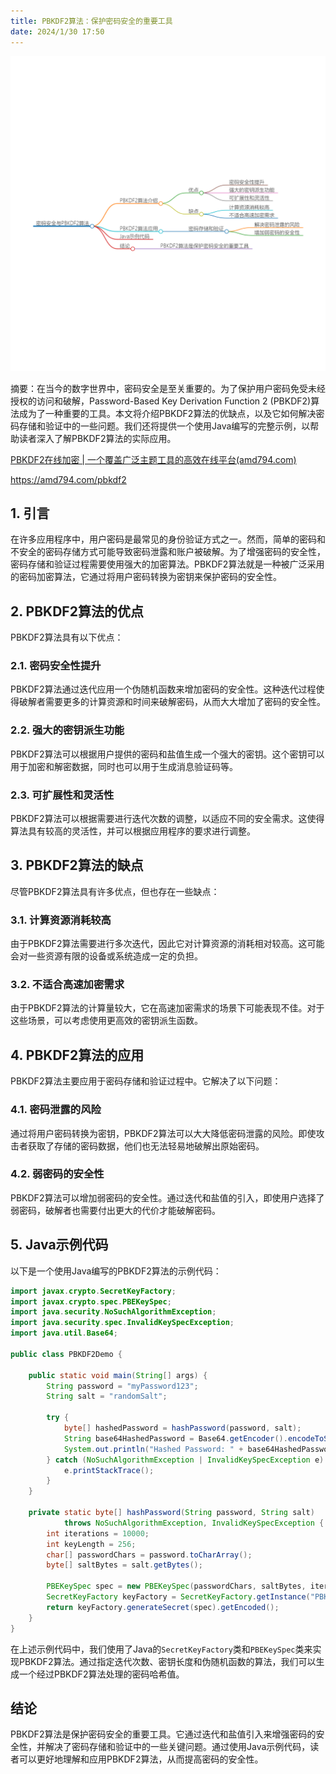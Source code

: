 ```yaml
---
title: PBKDF2算法：保护密码安全的重要工具
date: 2024/1/30 17:50
---
```


<img alt="2024_01_30 16_29_52.png" src="/images/2024_01_30 16_29_52.png" title="2024_01_30 16_29_52.png"/>


摘要：在当今的数字世界中，密码安全是至关重要的。为了保护用户密码免受未经授权的访问和破解，Password-Based Key Derivation Function 2 (PBKDF2)算法成为了一种重要的工具。本文将介绍PBKDF2算法的优缺点，以及它如何解决密码存储和验证中的一些问题。我们还将提供一个使用Java编写的完整示例，以帮助读者深入了解PBKDF2算法的实际应用。

[PBKDF2在线加密 | 一个覆盖广泛主题工具的高效在线平台(amd794.com)](https://amd794.com/pbkdf2)

https://amd794.com/pbkdf2


## 1. 引言

在许多应用程序中，用户密码是最常见的身份验证方式之一。然而，简单的密码和不安全的密码存储方式可能导致密码泄露和账户被破解。为了增强密码的安全性，密码存储和验证过程需要使用强大的加密算法。PBKDF2算法就是一种被广泛采用的密码加密算法，它通过将用户密码转换为密钥来保护密码的安全性。

## 2. PBKDF2算法的优点

PBKDF2算法具有以下优点：

### 2.1. 密码安全性提升

PBKDF2算法通过迭代应用一个伪随机函数来增加密码的安全性。这种迭代过程使得破解者需要更多的计算资源和时间来破解密码，从而大大增加了密码的安全性。

### 2.2. 强大的密钥派生功能

PBKDF2算法可以根据用户提供的密码和盐值生成一个强大的密钥。这个密钥可以用于加密和解密数据，同时也可以用于生成消息验证码等。

### 2.3. 可扩展性和灵活性

PBKDF2算法可以根据需要进行迭代次数的调整，以适应不同的安全需求。这使得算法具有较高的灵活性，并可以根据应用程序的要求进行调整。

## 3. PBKDF2算法的缺点

尽管PBKDF2算法具有许多优点，但也存在一些缺点：

### 3.1. 计算资源消耗较高

由于PBKDF2算法需要进行多次迭代，因此它对计算资源的消耗相对较高。这可能会对一些资源有限的设备或系统造成一定的负担。

### 3.2. 不适合高速加密需求

由于PBKDF2算法的计算量较大，它在高速加密需求的场景下可能表现不佳。对于这些场景，可以考虑使用更高效的密钥派生函数。

## 4. PBKDF2算法的应用

PBKDF2算法主要应用于密码存储和验证过程中。它解决了以下问题：

### 4.1. 密码泄露的风险

通过将用户密码转换为密钥，PBKDF2算法可以大大降低密码泄露的风险。即使攻击者获取了存储的密码数据，他们也无法轻易地破解出原始密码。

### 4.2. 弱密码的安全性

PBKDF2算法可以增加弱密码的安全性。通过迭代和盐值的引入，即使用户选择了弱密码，破解者也需要付出更大的代价才能破解密码。

## 5. Java示例代码

以下是一个使用Java编写的PBKDF2算法的示例代码：

```java
import javax.crypto.SecretKeyFactory;
import javax.crypto.spec.PBEKeySpec;
import java.security.NoSuchAlgorithmException;
import java.security.spec.InvalidKeySpecException;
import java.util.Base64;

public class PBKDF2Demo {

    public static void main(String[] args) {
        String password = "myPassword123";
        String salt = "randomSalt";

        try {
            byte[] hashedPassword = hashPassword(password, salt);
            String base64HashedPassword = Base64.getEncoder().encodeToString(hashedPassword);
            System.out.println("Hashed Password: " + base64HashedPassword);
        } catch (NoSuchAlgorithmException | InvalidKeySpecException e) {
            e.printStackTrace();
        }
    }

    private static byte[] hashPassword(String password, String salt)
            throws NoSuchAlgorithmException, InvalidKeySpecException {
        int iterations = 10000;
        int keyLength = 256;
        char[] passwordChars = password.toCharArray();
        byte[] saltBytes = salt.getBytes();

        PBEKeySpec spec = new PBEKeySpec(passwordChars, saltBytes, iterations, keyLength);
        SecretKeyFactory keyFactory = SecretKeyFactory.getInstance("PBKDF2WithHmacSHA256");
        return keyFactory.generateSecret(spec).getEncoded();
    }
}
```

在上述示例代码中，我们使用了Java的`SecretKeyFactory`类和`PBEKeySpec`类来实现PBKDF2算法。通过指定迭代次数、密钥长度和伪随机函数的算法，我们可以生成一个经过PBKDF2算法处理的密码哈希值。

## 结论

PBKDF2算法是保护密码安全的重要工具。它通过迭代和盐值引入来增强密码的安全性，并解决了密码存储和验证中的一些关键问题。通过使用Java示例代码，读者可以更好地理解和应用PBKDF2算法，从而提高密码的安全性。


